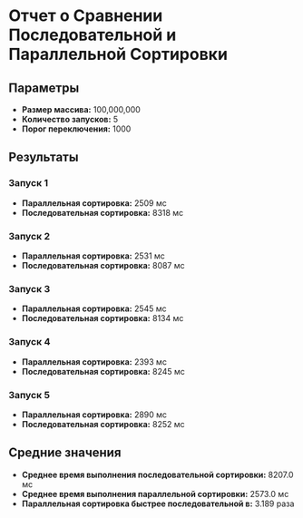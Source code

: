 # Отчет о Сравнении Последовательной и Параллельной Сортировки

## Параметры

- **Размер массива:** 100,000,000
- **Количество запусков:** 5
- **Порог переключения:** 1000

## Результаты

### Запуск 1
- **Параллельная сортировка:** 2509 мс
- **Последовательная сортировка:** 8318 мс

### Запуск 2
- **Параллельная сортировка:** 2531 мс
- **Последовательная сортировка:** 8087 мс

### Запуск 3
- **Параллельная сортировка:** 2545 мс
- **Последовательная сортировка:** 8134 мс

### Запуск 4
- **Параллельная сортировка:** 2393 мс
- **Последовательная сортировка:** 8245 мс

### Запуск 5
- **Параллельная сортировка:** 2890 мс
- **Последовательная сортировка:** 8252 мс

## Средние значения

- **Среднее время выполнения последовательной сортировки:** 8207.0 мс
- **Среднее время выполнения параллельной сортировки:** 2573.0 мс
- **Параллельная сортировка быстрее последовательной в:** 3.189 раза


